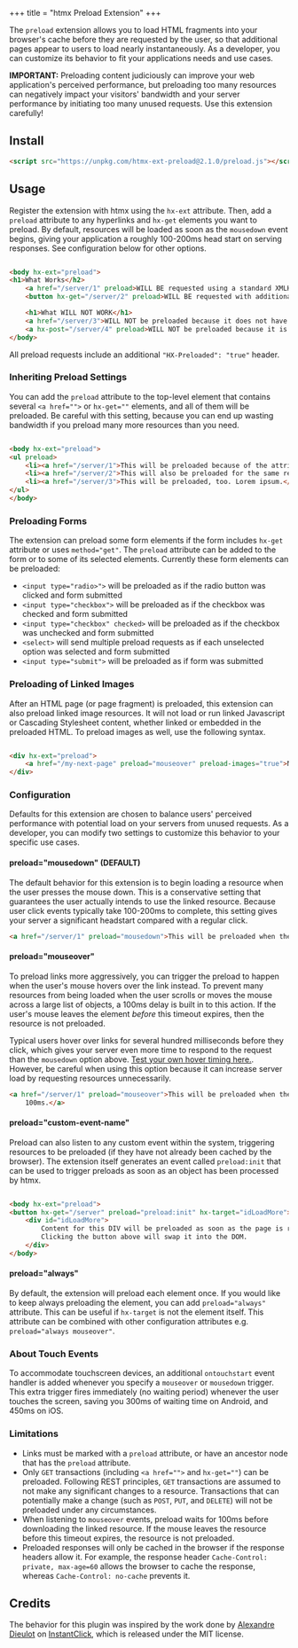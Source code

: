 +++
title = "htmx Preload Extension"
+++

The `preload` extension allows you to load HTML fragments into your browser's cache before they are requested by the
user, so that additional pages appear to users to load nearly instantaneously. As a developer, you can customize its
behavior to fit your applications needs and use cases.

**IMPORTANT:** Preloading content judiciously can improve your web application's perceived performance, but preloading
too many resources can negatively impact your visitors' bandwidth and your server performance by initiating too many
unused requests. Use this extension carefully!

## Install

```html
<script src="https://unpkg.com/htmx-ext-preload@2.1.0/preload.js"></script>
```

## Usage

Register the extension with htmx using the `hx-ext` attribute. Then, add a `preload` attribute to any hyperlinks
and `hx-get` elements you want to preload. By default, resources will be loaded as soon as the `mousedown` event begins,
giving your application a roughly 100-200ms head start on serving responses. See configuration below for other options.

```html

<body hx-ext="preload">
<h1>What Works</h2>
    <a href="/server/1" preload>WILL BE requested using a standard XMLHttpRequest() and default options (below)</a>
    <button hx-get="/server/2" preload>WILL BE requested with additional htmx headers.</button>

    <h1>What WILL NOT WORK</h1>
    <a href="/server/3">WILL NOT be preloaded because it does not have an explicit "preload" attribute</a>
    <a hx-post="/server/4" preload>WILL NOT be preloaded because it is an HX-POST transaction.</a>
</body>
```

All preload requests include an additional `"HX-Preloaded": "true"` header.

### Inheriting Preload Settings

You can add the `preload` attribute to the top-level element that contains several `<a href="">` or `hx-get=""`
elements, and all of them will be preloaded. Be careful with this setting, because you can end up wasting bandwidth if
you preload many more resources than you need.

```html

<body hx-ext="preload">
<ul preload>
    <li><a href="/server/1">This will be preloaded because of the attribute in the node above.</a>
    <li><a href="/server/2">This will also be preloaded for the same reason.</a>
    <li><a href="/server/3">This will be preloaded, too. Lorem ipsum.</a>
</ul>
</body>
```

### Preloading Forms

The extension can preload some form elements if the form includes `hx-get` attribute or uses `method="get"`. The `preload` attribute can be added to the form or to some of its selected elements. Currently these form elements can be preloaded:
- `<input type="radio>">` will be preloaded as if the radio button was clicked and form submitted
- `<input type="checkbox">` will be preloaded as if the checkbox was checked and form submitted
- `<input type="checkbox" checked>` will be preloaded as if the checkbox was unchecked and form submitted
- `<select>` will send multiple preload requests as if each unselected option was selected and form submitted
- `<input type="submit">` will be preloaded as if form was submitted

### Preloading of Linked Images

After an HTML page (or page fragment) is preloaded, this extension can also preload linked image resources. It will not
load or run linked Javascript or Cascading Stylesheet content, whether linked or embedded in the preloaded HTML. To
preload images as well, use the following syntax.

```html

<div hx-ext="preload">
    <a href="/my-next-page" preload="mouseover" preload-images="true">Next Page</a>
</div>
```

### Configuration

Defaults for this extension are chosen to balance users' perceived performance with potential load on your servers from
unused requests. As a developer, you can modify two settings to customize this behavior to your specific use cases.

#### preload="mousedown" (DEFAULT)

The default behavior for this extension is to begin loading a resource when the user presses the mouse down. This is a
conservative setting that guarantees the user actually intends to use the linked resource. Because user click events
typically take 100-200ms to complete, this setting gives your server a significant headstart compared with a regular
click.

```html
<a href="/server/1" preload="mousedown">This will be preloaded when the user begins to click.</a>
```

#### preload="mouseover"

To preload links more aggressively, you can trigger the preload to happen when the user's mouse hovers over the link
instead. To prevent many resources from being loaded when the user scrolls or moves the mouse across a large list of
objects, a 100ms delay is built in to this action. If the user's mouse leaves the element *before* this timeout expires,
then the resource is not preloaded.

Typical users hover over links for several hundred milliseconds before they click, which gives your server even more
time to respond to the request than the `mousedown` option
above.  [Test your own hover timing here.](http://instantclick.io/click-test). However, be careful when using this
option because it can increase server load by requesting resources unnecessarily.

```html
<a href="/server/1" preload="mouseover">This will be preloaded when the user's mouse remains over it for more than
    100ms.</a>
```

#### preload="custom-event-name"

Preload can also listen to any custom event within the system, triggering resources to be preloaded (if they have not
already been cached by the browser). The extension itself generates an event called `preload:init` that can be used to
trigger preloads as soon as an object has been processed by htmx.

```html

<body hx-ext="preload">
<button hx-get="/server" preload="preload:init" hx-target="idLoadMore">Load More</a>
    <div id="idLoadMore">
        Content for this DIV will be preloaded as soon as the page is ready.
        Clicking the button above will swap it into the DOM.
    </div>
</body>
```

#### preload="always"

By default, the extension will preload each element once.
If you would like to keep always preloading the element, you can add `preload="always"` attribute.
This can be useful if `hx-target` is not the element itself.
This attribute can be combined with other configuration attributes e.g. `preload="always mouseover"`.

### About Touch Events

To accommodate touchscreen devices, an additional `ontouchstart` event handler is added whenever you specify
a `mouseover` or `mousedown` trigger. This extra trigger fires immediately (no waiting period) whenever the user touches
the screen, saving you 300ms of waiting time on Android, and 450ms on iOS.

### Limitations

* Links must be marked with a `preload` attribute, or have an ancestor node that has the `preload` attribute.
* Only `GET` transactions (including `<a href="">` and `hx-get=""`) can be preloaded. Following REST principles, `GET`
  transactions are assumed to not make any significant changes to a resource. Transactions that can potentially make a
  change (such as `POST`, `PUT`, and `DELETE`) will not be preloaded under any circumstances.
* When listening to `mouseover` events, preload waits for 100ms before downloading the linked resource. If the mouse
  leaves the resource before this timeout expires, the resource is not preloaded.
* Preloaded responses will only be cached in the browser if the response headers allow it. For example, the response
  header `Cache-Control: private, max-age=60` allows the browser to cache the response,
  whereas `Cache-Control: no-cache` prevents it.

## Credits

The behavior for this plugin was inspired by the work done by [Alexandre Dieulot](https://github.com/dieulot)
on [InstantClick](http://instantclick.io/), which is released under the MIT license.
